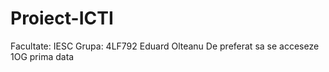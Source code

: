 # Proiect-ICTI
Facultate: IESC
Grupa: 4LF792
Eduard Olteanu
De preferat sa se acceseze 1OG prima data
